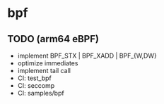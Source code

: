 # bpf

## TODO (arm64 eBPF)
 - implement BPF_STX | BPF_XADD | BPF_{W,DW}
 - optimize immediates
 - implement tail call
 - CI: test_bpf
 - CI: seccomp
 - CI: samples/bpf
